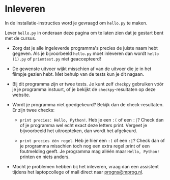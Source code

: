 # Inleveren

In de installatie-instructies word je gevraagd om `hello.py` te maken.

Lever `hello.py` in onderaan deze pagina om te laten zien dat je gestart bent met de cursus.

- Zorg dat je alle ingeleverde programma's precies de juiste naam hebt gegeven. Als je bijvoorbeeld `hello.py` moet inleveren dan wordt `hello (1).py` of `priemtest.py` niet geaccepteerd!

- De gewenste uitvoer wijkt misschien af van de uitvoer die je in het filmpje gezien hebt. Met behulp van de tests kun je dit nagaan.

- Bij dit programma zijn er twee tests. Je kunt zelf `checkpy` gebruiken vóór je je programma instuurt, of je bekijkt de `checkpy`-resultaten op deze website.

- Wordt je programma niet goedgekeurd? Bekijk dan de check-resultaten. Er zijn twee checks:

    - `print precies: Hello, Python!`. Heb je een `:(` of een `:|`? Check dan of je programma wel echt exact deze letters print. Vergeet je bijvoorbeeld het uitroepteken, dan wordt het afgekeurd.

    - `print precies één regel`. Heb je hier een `:(` of een `:|`? Check dan of je programma misschien toch nog een extra regel print of een foutmelding geeft. Je programma mag alléén maar `Hello, Python!` printen en niets anders.

- Mocht je problemen hebben bij het inleveren, vraag dan een assistent tijdens het laptopcollege of mail direct naar <progns@mprog.nl>.
